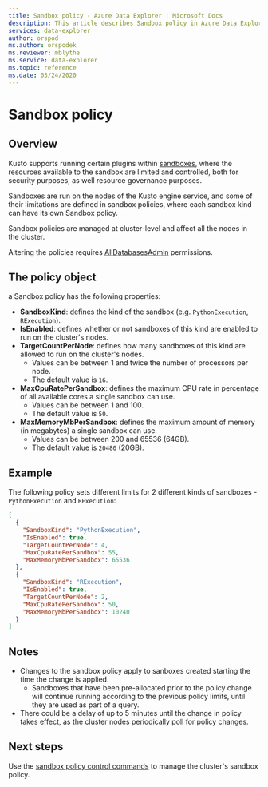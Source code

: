 ```yaml
---
title: Sandbox policy - Azure Data Explorer | Microsoft Docs
description: This article describes Sandbox policy in Azure Data Explorer.
services: data-explorer
author: orspod
ms.author: orspodek
ms.reviewer: mblythe
ms.service: data-explorer
ms.topic: reference
ms.date: 03/24/2020
---
```

# Sandbox policy

## Overview

Kusto supports running certain plugins within [sandboxes](../concepts/sandboxes.md), where the resources available to the sandbox are
limited and controlled, both for security purposes, as well resource governance purposes.

Sandboxes are run on the nodes of the Kusto engine service, and some of their limitations are defined in sandbox policies, where
each sandbox kind can have its own Sandbox policy.

Sandbox policies are managed at cluster-level and affect all the nodes in the cluster.

Altering the policies requires [AllDatabasesAdmin](../management/access-control/role-based-authorization.md) permissions.

## The policy object

a Sandbox policy has the following properties:

* **SandboxKind**: defines the kind of the sandbox (e.g. `PythonExecution`, `RExecution`).
* **IsEnabled**: defines whether or not sandboxes of this kind are enabled to run on the cluster's nodes.
* **TargetCountPerNode**: defines how many sandboxes of this kind are allowed to run on the cluster's nodes.
  * Values can be between 1 and twice the number of processors per node.
  * The default value is `16`.
* **MaxCpuRatePerSandbox**: defines the maximum CPU rate in percentage of all available cores a single sandbox can use.
  * Values can be between 1 and 100.
  * The default value is `50`.
* **MaxMemoryMbPerSandbox**: defines the maximum amount of memory (in megabytes) a single sandbox can use.
  * Values can be between 200 and 65536 (64GB).
  * The default value is `20480` (20GB).

## Example

The following policy sets different limits for 2 different kinds of sandboxes - `PythonExecution` and `RExecution`:

```json
[
  {
    "SandboxKind": "PythonExecution",
    "IsEnabled": true,
    "TargetCountPerNode": 4,
    "MaxCpuRatePerSandbox": 55,
    "MaxMemoryMbPerSandbox": 65536
  },
  {
    "SandboxKind": "RExecution",
    "IsEnabled": true,
    "TargetCountPerNode": 2,
    "MaxCpuRatePerSandbox": 50,
    "MaxMemoryMbPerSandbox": 10240
  }
]
```

## Notes

* Changes to the sandbox policy apply to sanboxes created starting the time the change is applied.
  * Sandboxes that have been pre-allocated prior to the policy change will continue running according to the previous policy limits, until they are used as part of a query.
* There could be a delay of up to 5 minutes until the change in policy takes effect, as the cluster nodes periodically poll for policy changes.

## Next steps

Use the [sandbox policy control commands](../management/sandbox-policy.md) to manage the cluster's sandbox policy.